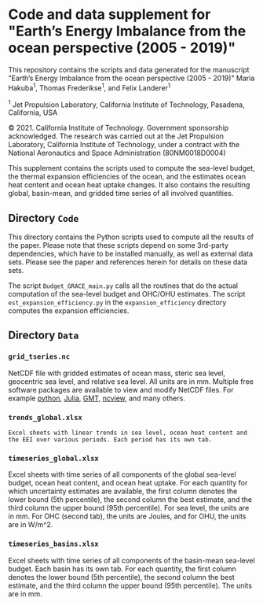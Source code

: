 # Code and data supplement for "Earth’s Energy Imbalance from the ocean perspective (2005 - 2019)"
This repository contains the scripts and data generated for the manuscript "Earth’s Energy Imbalance from the ocean perspective (2005 - 2019)"
Maria Hakuba<sup>1</sup>, Thomas Frederikse<sup>1</sup>, and Felix Landerer<sup>1</sup>

<sup>1</sup> Jet Propulsion Laboratory, California Institute of Technology, Pasadena, California, USA  

© 2021. California Institute of Technology. Government sponsorship acknowledged.
The research was carried out at the Jet Propulsion Laboratory, California Institute of Technology, under a contract with the National Aeronautics and Space Administration (80NM0018D0004)

This supplement contains the scripts used to compute the sea-level budget, the thermal expansion efficiencies of the ocean, and the estimates ocean heat content and ocean heat uptake changes. It also contains the resulting global, basin-mean, and gridded time series of all involved quantities.

## Directory `Code`
This directory contains the Python scripts used to compute all the results of the paper. Please note that these scripts depend on some 3rd-party dependencies, which have to be installed manually, as well as external data sets. Please see the paper and references herein for details on these data sets. 

The script `Budget_GRACE_main.py` calls all the routines that do the actual computation of the sea-level budget and OHC/OHU estimates. The script `est_expansion_efficiency.py` in the `expansion_efficiency` directory computes the expansion efficiencies. 

## Directory `Data`

### `grid_tseries.nc`
   NetCDF file with gridded estimates of ocean mass, steric sea level, geocentric sea level, and relative sea level. All units are in mm. Multiple free software packages are available to view and modify NetCDF files. For example [python](https://unidata.github.io/netcdf4-python/), [Julia](https://github.com/Alexander-Barth/NCDatasets.jl), [GMT](https://www.generic-mapping-tools.org/), [ncview](http://meteora.ucsd.edu/~pierce/ncview_home_page.html), and many others. 

### `trends_global.xlsx`
	Excel sheets with linear trends in sea level, ocean heat content and the EEI over various periods. Each period has its own tab. 
 
### `timeseries_global.xlsx`
   Excel sheets with time series of all components of the global sea-level budget, ocean heat content, and ocean heat uptake. For each quantity for which uncertainty estimates are available, the first column denotes the lower bound (5th percentile), the second column the best estimate, and the third column the upper bound (95th percentile). For sea level, the units are in mm. For OHC (second tab), the units are Joules, and for OHU, the units are in W/m^2. 

### `timeseries_basins.xlsx`
   Excel sheets with time series of all components of the basin-mean sea-level budget. Each basin has its own tab. For each quantity, the first column denotes the lower bound (5th percentile), the second column the best estimate, and the third column the upper bound (95th percentile). The units are in mm.
